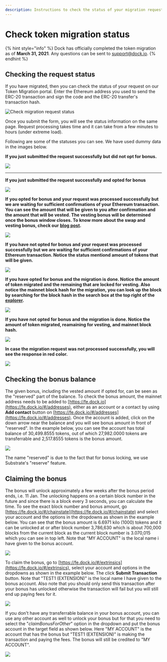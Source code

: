 ```yaml
---
description: Instructions to check the status of your migration request
---
```


# Check token migration status

{% hint style="info" %}
Dock has officially completed the token migration as of **March 31, 2021**. Any questions can be sent to [support@dock.io](mailto:support@dock.io).
{% endhint %}

## Checking the request status

If you have migrated, then you can check the status of your request on our Token Migration portal. Enter the Ethereum address you used to send the ERC-20 transaction and sign the code and the ERC-20 transfer's transaction hash.&#x20;

![Check migration request status](../../../.gitbook/assets/empty-status.png)

Once you submit the form, you will see the status information on the same page. Request processing takes time and it can take from a few minutes to hours (under extreme load).&#x20;

Following are some of the statuses you can see.  We have used dummy data in the images below.

**If you just submitted the request successfully but did not opt for bonus.**

![](../../../.gitbook/assets/status-0.png)

****

**If you just submitted the request successfully and opted for bonus**

![](../../../.gitbook/assets/status-00.png)



**If** **you opted for bonus and your request was processed successfully but we are waiting for sufficient confirmations of your Ethereum transaction. You can see the amount that will be given to you after confirmation and the amount that will be vested. The vesting bonus will be determined once the bonus window closes. To know more about the swap and vesting bonus, check our** [**blog post**](https://blog.dock.io/dock-token-migration-part-2-incentives/)**.**

![](../../../.gitbook/assets/status-1.png)



**If** **you have not opted for bonus and your request was processed successfully but we are waiting for sufficient confirmations of your Ethereum transaction. Notice the status mentiond amount of tokens that will be given.**

![](../../../.gitbook/assets/status-22.png)



**If you have opted for bonus and the migration is done. Notice the amount of token migrated and the remaining that are locked for vesting. Also notice the mainnet block hash for the migration, you can look up the block by searching for the block hash in the search box at the top right of the** [**explorer**](https://fe.dock.io/#/explorer)**.**

![](../../../.gitbook/assets/status-3.png)



**If you have not opted for bonus and the migration is done. Notice the amount of token migrated, reamaining for vesting, and mainnet block hash.**

![](<../../../.gitbook/assets/status-33 (2) (1).png>)



**In case the migration request was not processed successfully,  you will see the response in red color.**

![](../../../.gitbook/assets/status\_-1.png)



## Checking the bonus balance

The given bonus, including the vested amount if opted for, can be seen as the "reserved" part of the balance. To check the bonus amount, the mainnet address needs to be added to [https://fe.dock.io](https://fe.dock.io/#/addresses), either as an account or a contact by using **Add contact** button on [https://fe.dock.io/#/addresses](https://fe.dock.io/#/addresses). Once the account is added, click on the down arrow near the balance and you will see bonus amount in front of "reserved". In the example below, you can see the account has total balance of 30,499.8555 tokens, out of which 27,982.0000 tokens are transferrable and 2,517.8555 tokens is the bonus amount.

![](../../../.gitbook/assets/bonus-bal.png)

The name "reserved" is due to the fact that for bonus locking, we use Substrate's "reserve" feature.

## Claiming the bonus

The bonus will unlock approximately a few weeks after the bonus period ends, i.e. 11 Jan. The unlocking happens on a certain block number in the future and since there is a block every 3 seconds, you can calculate the time. To see the exact block number and bonus amount, go [https://fe.dock.io/#/chainstate](https://fe.dock.io/#/chainstate) and select your account and the options in the dropdowns as shown in the example below. You can see that the bonus amount is 6.6971 kilo (1000) tokens and it can be unlocked at or after block number 3,786,630 which is about 700,000 blocks from the current block as the current block number is 3.070,015 which you can see in top left. Note that "MY ACCOUNT" is the local name i have given to the bonus account.

![](../../../.gitbook/assets/check-bonus.png)

To claim the bonus, go to [https://fe.dock.io/#/extrinsics](https://fe.dock.io/#/extrinsics), select your account and options in the dropdowns as shown in the example below. The click **Submit Transaction** button. Note that "TEST1 (EXTENSION)" is the local name I have given to the bonus account. Also note that you should only send this transaction after your bonus has unlocked otherwise the transaction will fail but you will still end up paying fees for it.

![](../../../.gitbook/assets/claim-bonus.png)

If you don't have any transferrable balance in your bonus account, you can use any other account as well to unlock your bonus but for that you need to select the "_claimBonusForOther_" option in the dropdown and put the bonus account in the target field as shown below. Here "MY ACCOUNT" is the account that has the bonus but "TEST1 (EXTENSION)" is making the transaction and paying the fees. The bonus will still be credited to "MY ACCOUNT".

![](../../../.gitbook/assets/claim-bonus-other.png)
